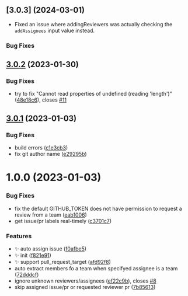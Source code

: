 ## [3.0.3] (2024-03-01)

* Fixed an issue where addingReviewers was actually checking the `addAssignees` input value instead.

### Bug Fixes 

## [3.0.2](https://github.com/wow-actions/auto-assign/compare/v3.0.1...v3.0.2) (2023-01-30)


### Bug Fixes

* try to fix "Cannot read properties of undefined (reading 'length')" ([48e18c6](https://github.com/wow-actions/auto-assign/commit/48e18c66f6ca928e2e8dc0352e1dd937be60074a)), closes [#11](https://github.com/wow-actions/auto-assign/issues/11)

## [3.0.1](https://github.com/wow-actions/auto-assign/compare/v3.0.0...v3.0.1) (2023-01-03)


### Bug Fixes

* build errors ([c1e3cb3](https://github.com/wow-actions/auto-assign/commit/c1e3cb328c395ff5a0214385e210947f7371610e))
* fix git author name ([e29295b](https://github.com/wow-actions/auto-assign/commit/e29295b16ae9d236c4c4d61e1844d84f678d37b7))

# 1.0.0 (2023-01-03)


### Bug Fixes

* fix the default GITHUB_TOKEN does not have permission to request a review from a team ([eab1006](https://github.com/wow-actions/auto-assign/commit/eab1006056e7e7891ca7d0689202fadc39dbe774))
* get issue/pr labels real-timely ([c3701c7](https://github.com/wow-actions/auto-assign/commit/c3701c76c743672a7e7054993b075bd167707652))


### Features

* ✨ auto assign issue ([f0afbe5](https://github.com/wow-actions/auto-assign/commit/f0afbe58dc4dcb4628aac30e40247f434196a249))
* ✨ init ([f821e91](https://github.com/wow-actions/auto-assign/commit/f821e914cffa94e44aa2c28ba094b11d70b5c6fc))
* ✨ support pull_request_target ([afd92f8](https://github.com/wow-actions/auto-assign/commit/afd92f887efe9615f8c66a069a24aae06729c0a9))
* auto extract members fo a team when specifyed assignee is a team ([72dddcf](https://github.com/wow-actions/auto-assign/commit/72dddcf56e264b4f4fa5edc60a85bd95bad6bb00))
* ignore unknown reviewers/assignees ([ef22c9b](https://github.com/wow-actions/auto-assign/commit/ef22c9b349930775a0df58912ec5d14ea315707f)), closes [#8](https://github.com/wow-actions/auto-assign/issues/8)
* skip assigned issue/pr or requested reviewer pr ([7b85613](https://github.com/wow-actions/auto-assign/commit/7b856134f3bd435a10f966fcf55f4821810466f0))
